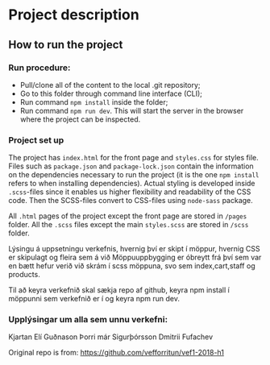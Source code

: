 # Project description

## How to run the project
### Run procedure:
* Pull/clone all of the content to the local .git repository;
* Go to this folder through command line interface (CLI);
* Run command `npm install` inside the folder;
* Run command `npm run dev`. This will start the server in the browser where the project can be inspected.

### Project set up
The project has `index.html` for the front page and `styles.css` for styles file. Files such as `package.json` and `package-lock.json` contain the information on the dependencies necessary to run the project (it is the one `npm install` refers to when installing dependencies). Actual styling is developed inside `.scss`-files since it enables us higher flexibility and readability of the CSS code. Then the SCSS-files convert to CSS-files using `node-sass` package.

All `.html` pages of the project except the front page are stored in `/pages` folder. All the `.scss` files except the main `styles.scss` are stored in `/scss` folder.

Lýsingu á uppsetningu verkefnis, hvernig því er skipt í möppur, hvernig CSS er skipulagt og fleira sem á við Möppuuppbygging er óbreytt frá því sem var en bætt hefur verið við skrám í scss möppuna, svo sem index,cart,staff og products.

Til að keyra verkefnið skal sækja repo af github, keyra npm install í möppunni sem verkefnið er í og keyra npm run dev.

### Upplýsingar um alla sem unnu verkefni: 
Kjartan Elí Guðnason Þorri már Sigurþórsson Dmitrii Fufachev

Original repo is from: https://github.com/vefforritun/vef1-2018-h1

